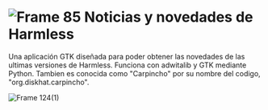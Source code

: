 # ![Frame 85](https://github.com/SquaredFe/Noticias/assets/90733495/48bf7fe7-06bf-473b-a204-260dc12a808f) Noticias y novedades de Harmless
Una aplicación GTK diseñada para poder obtener las novedades de las ultimas versiones de Harmless. Funciona con adwitalib y GTK mediante Python. Tambien es conocida como "Carpincho" por su nombre del codigo, "org.diskhat.carpincho".


![Frame 124(1)](https://github.com/SquaredFe/Noticias/assets/90733495/d01bd498-2eb5-4ffd-92be-40f31197a88a)
